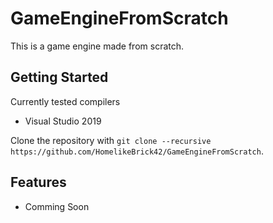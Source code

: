 # GameEngineFromScratch
This is a game engine made from scratch.
## Getting Started
Currently tested compilers
  - Visual Studio 2019

Clone the repository with `git clone --recursive https://github.com/HomelikeBrick42/GameEngineFromScratch`.

## Features
  - Comming Soon
